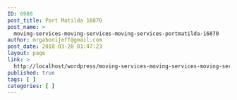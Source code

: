 ```yaml
---
ID: 6980
post_title: Port Matilda 16870
post_name: >
  moving-services-moving-services-moving-services-portmatilda-16870
author: mrgabonijeff@gmail.com
post_date: 2018-03-28 01:47:23
layout: page
link: >
  http://localhost/wordpress/moving-services-moving-services-moving-services-portmatilda-16870/
published: true
tags: [ ]
categories: [ ]
---
```

